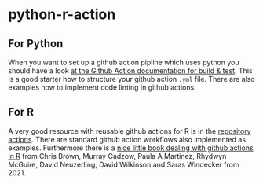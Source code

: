 # python-r-action

## For Python

When you want to set up a github action pipline which uses python you should have a look [at the Github Action documentation for build & test](https://docs.github.com/en/actions/use-cases-and-examples/building-and-testing/building-and-testing-python). This is a good starter how to structure your github action `.yml` file. There are also examples how to implement code linting in github actions.

## For R

A very good resource with reusable github actions for R is in the [repository actions](https://github.com/r-lib/actions). There are standard github action workflows also implemented as examples.
Furthermore there is a [nice little book dealing with github actions in R](https://orchid00.github.io/actions_sandbox/) from Chris Brown, Murray Cadzow, Paula A Martinez, Rhydwyn McGuire, David Neuzerling, David Wilkinson and Saras Windecker from 2021.
